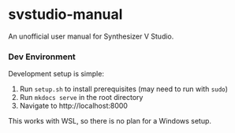 # svstudio-manual
An unofficial user manual for Synthesizer V Studio.

### Dev Environment
Development setup is simple:

1. Run `setup.sh` to install prerequisites (may need to run with `sudo`)
2. Run `mkdocs serve` in the root directory
3. Navigate to http://localhost:8000

This works with WSL, so there is no plan for a Windows setup.
